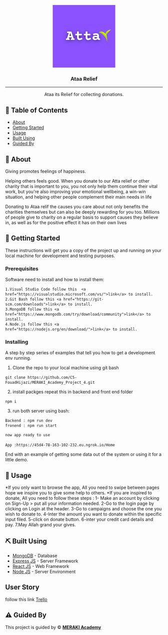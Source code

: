 

<p align="center">
  <a  rel="noopener">
 <img width=200px height=200px src="./Ataa_Logo.png" alt="Project logo"></a>
</p>

<h3 align="center">Ataa Relief</h3>

---

<p align="center"> Ataa its Relief for collecting donations.
    <br> 
</p>

## 📝 Table of Contents

- [About](#about)
- [Getting Started](#getting_started)
- [Usage](#usage)
- [Built Using](#built_using)
- [Guided By](#guided_by)

## 🧐 About <a name = "about"></a>

Giving promotes feelings of happiness.

Helping others feels good. When you donate to our Atta relief or other  charity that is important to you, you not only help them continue their vital work, but you're also improving your emotional wellbeing, a win-win situation, and helping other people  complement their main needs in life 

Donating to Ataa relif the causes you care about not only benefits the charities themselves but can also be deeply rewarding for you too. Millions of people give to charity on a regular basis to support causes they believe in, as well as for the positive effect it has on their own lives

## 🏁 Getting Started <a name = "getting_started"></a>

These instructions will get you a copy of the project up and running on your local machine for development and testing purposes.

### Prerequisites

 Software need to install and how to install them:

```
1.Visual Studio Code follow this  <a href="https://visualstudio.microsoft.com/vs/">link</a> to install.
2.Git Bash follow this <a href="https://git-scm.com/downloads">link</a> to install.
3.MongoDB follow this <a href="https://www.mongodb.com/try/download/community">link</a> to install.
4.Node.js follow this <a href="https://nodejs.org/en/download/">link</a> to install.

```

### Installing

A step by step series of examples that tell you how to get a development env running.

1. Clone the repo to your local machine using git bash

```
git clone https://github.com/C5-FouadHijazi/MERAKI_Academy_Project_4.git

```
2. install packges repeat this in backend and front end folder

```
npm i

```
3. run both server using bash:

```
Backend : npm run dev
fronend : npm run start

```


```
now app ready to use 

App :https://45d4-78-163-102-232.eu.ngrok.io/Home
```

End with an example of getting some data out of the system or using it for a little demo.

## 🎈 Usage <a name="usage"></a>

*If you only want to browse the app, All you need to swipe between pages hope we inspire you to give some help to others.
*If you are inspired to donate, All you need to follow these steps :
1- Make an account by clicking on Sign-Up > put all your information needed.
2-Go to the login page by clicking on Login at the header.
3-Go to campaigns and choose the one you wish to donate to.
4-Inter the amount you want to donate within the specific input filed.
5-click on donate button.
6-inter your credit card details and pay.
7.May Allah grand your gives.


## ⛏️ Built Using <a name = "built_using"></a>

- [MongoDB](https://www.mongodb.com/) - Database
- [Express JS](https://expressjs.com/) - Server Framework
- [React JS](https://https://reactjs.org/) - Web Framework
- [Node JS](https://nodejs.org/en/) - Server Environment


##  User Story <a name = "user_story"></a>

follow this link <a href="https://trello.com/b/r1wlKLsO/ataareliefme" >Trello</a>

## ⚠️ Guided By <a name = "guided_by"></a>

This project is guided by ©️ **[MERAKI Academy](https://www.meraki-academy.org)**

